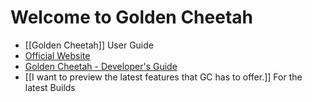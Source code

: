 # Welcome to Golden Cheetah

* [[Golden Cheetah]] User Guide
* [Official Website](http://www.goldencheetah.org/developers-guide.html)
* [Golden Cheetah - Developer's Guide](http://www.goldencheetah.org/developers-guide.html)
* [[I want to preview the latest features that GC has to offer.]] For the latest Builds